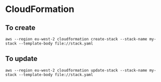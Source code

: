 # CloudFormation

## To create
```
aws --region eu-west-2 cloudformation create-stack --stack-name my-stack --template-body file://stack.yaml
```

## To update
```
aws --region eu-west-2 cloudformation update-stack --stack-name my-stack --template-body file://stack.yaml
```